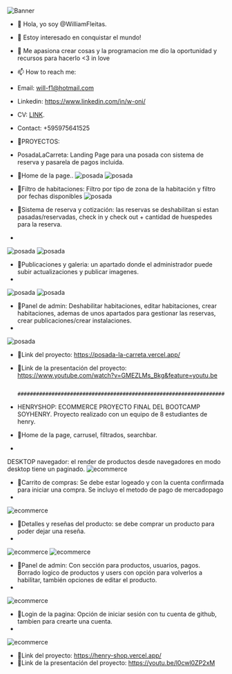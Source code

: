 ![Banner](https://i.imgur.com/lmgm5BA.png)
- 👋 Hola, yo soy @WilliamFleitas.
- 👹 Estoy interesado en conquistar el mundo!
- 💞️ Me apasiona crear cosas y la programacion me dio la oportunidad y recursos para hacerlo <3 in love
- 📫 How to reach me: 
- Email: will-f1@hotmail.com 
- Linkedin: https://www.linkedin.com/in/w-oni/
- CV: [LINK](https://drive.google.com/file/d/1VGncKoTvq6V59wh_CyZI5el0XW4AMkUV/view?usp=sharing).
- Contact: +595975641525
 
- 👹PROYECTOS: 
- PosadaLaCarreta: Landing Page para una posada con sistema de reserva y pasarela de pagos incluida.

- 👋Home de la page..
![posada](https://i.imgur.com/RkriqGB.png)
![posada](https://i.imgur.com/rsTd5r0.png)

- 👋Filtro de habitaciones: Filtro por tipo de zona de la habitación y filtro por fechas disponibles
![posada](https://i.imgur.com/j1FBjAk.png)

- 👋Sistema de reserva y cotización: las reservas se deshabilitan si estan pasadas/reservadas, check in y check out + cantidad de huespedes para la reserva.
- 
![posada](https://i.imgur.com/jAYK3F2.png)
![posada](https://i.imgur.com/kwt1YHg.png)

- 👋Publicaciones y galeria: un apartado donde el administrador puede subir actualizaciones y publicar imagenes.
- 
![posada](https://i.imgur.com/J8bkxZ2.png)
![posada](https://i.imgur.com/o6NRbgX.png)

- 👋Panel de admin: Deshabilitar habitaciones, editar habitaciones, crear habitaciones, ademas de unos apartados para gestionar las reservas, crear publicaciones/crear instalaciones.
- 
![posada](https://i.imgur.com/DfEMFKh.png)



- 💞️Link del proyecto: https://posada-la-carreta.vercel.app/
- 💞️Link de la presentación del proyecto: https://www.youtube.com/watch?v=GMEZLMs_Bkg&feature=youtu.be
 
                              ####################################################################################################


- HENRYSHOP: ECOMMERCE PROYECTO FINAL DEL BOOTCAMP SOYHENRY. Proyecto realizado con un equipo de 8 estudiantes de henry.

- 👋Home de la page, carrusel, filtrados, searchbar.
- 
DESKTOP navegador: el render de productos desde navegadores en modo desktop tiene un paginado.
![ecommerce](https://i.imgur.com/xlcghgu.png)

- 👋Carrito de compras: Se debe estar logeado y con la cuenta confirmada para iniciar una compra. Se incluyo el metodo de pago de mercadopago
- 
![ecommerce](https://i.imgur.com/FoAJX6W.png)

- 👋Detalles y reseñas del producto: se debe comprar un producto para poder dejar una reseña.
- 
![ecommerce](https://i.imgur.com/r2pRj4m.png)
![ecommerce](https://i.imgur.com/RmfvcTI.png)

- 👋Panel de admin: Con sección para productos, usuarios, pagos. Borrado logico de productos y users con opción para volverlos a habilitar, también opciones de editar el producto.
- 
![ecommerce](https://i.imgur.com/p8nPTFD.png)

- 👋Login de la pagina: Opción de iniciar sesión con tu cuenta de github, tambien para crearte una cuenta.
- 
![ecommerce](https://i.imgur.com/k8x7YGe.png)

- 💞️Link del proyecto: https://henry-shop.vercel.app/
- 💞️Link de la presentación del proyecto: https://youtu.be/l0cwl0ZP2xM


